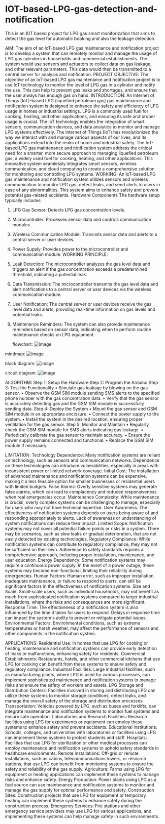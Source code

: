 # IOT-based-LPG-gas-detection-and-notification

This is an IOT based project for LPG gas smart monitorization that aims to detect the gas level for automatic booking and also the leakage detection.  

AIM:
The aim of an IoT-based LPG gas maintenance and notification project is to develop a system that can remotely monitor and manage the usage of LPG gas cylinders in households and commercial establishments. The system would use sensors and actuators to collect data on gas leakage, and other relevant parameters. This data would then be transmitted to a central server for analysis and notification.
PROJECT OBJECTIVE:
The objective of an IoT-based LPG gas maintenance and notification project is to use IoT technology to monitor the level of LPG gas in a cylinder and notify the use. This can help to prevent gas leaks and shortages, and ensure that the user always has enough gas on hand.
INTRODUCTION:
An Internet of Things (IoT)-based LPG (liquefied petroleum gas) gas maintenance and notification system is designed to enhance the safety and efficiency of LPG usage in homes or industrial settings. LPG is a commonly used fuel for cooking, heating, and other applications, and ensuring its safe and proper usage is crucial. The IoT technology enables the integration of smart sensors, communication devices, and data analytics to monitor and manage LPG systems effectively. The Internet of Things (IoT) has revolutionized the way we interact with and manage various aspects of our lives, and its applications extend into the realm of home and industrial safety. The IoT-based LPG gas maintenance and notification system address the critical need for a smarter, more secure approach to managing liquefied petroleum gas, a widely used fuel for cooking, heating, and other applications. This innovative system seamlessly integrates smart sensors, wireless communication, and cloud computing to create a comprehensive solution for monitoring and controlling LPG systems.
WORKING:
An IoT-based LPG gas maintenance and notification system utilizes sensors and wireless communication to monitor LPG gas, detect leaks, and send alerts to users in case of any abnormalities. This system aims to enhance safety and prevent potential gas-related accidents.
Hardware Components
The hardware setup typically includes:
1.	LPG Gas Sensor: Detects LPG gas concentration levels.
2.	Microcontroller: Processes sensor data and controls communication modules.
3.	Wireless Communication Module: Transmits sensor data and alerts to a central server or user devices.
4.	Power Supply: Provides power to the microcontroller and communication module.
    WORKING PRINCIPLE:
1.	Leak Detection: The microcontroller analyzes the gas level data and triggers an alert if the gas concentration exceeds a predetermined threshold, indicating a potential leak.
2.	Data Transmission: The microcontroller transmits the gas level data and alert notifications to a central server or user devices via the wireless communication module.
3.	User Notification: The central server or user devices receive the gas level data and alerts, providing real-time information on gas levels and potential leaks.
4.	Maintenance Reminders: The system can also provide maintenance reminders based on sensor data, indicating when to perform routine maintenance checks on LPG equipment.

  	flowchart: ![image](https://github.com/Mushfiqa12/IOT-based-LPG-gas-detection-and-notification/assets/149703236/10209613-f3ab-4cf4-8655-0c707b57d0a0)

mindmap: ![image](https://github.com/Mushfiqa12/IOT-based-LPG-gas-detection-and-notification/assets/149703236/c56eec30-1af6-4ebf-812a-8bc023538651)

block diagram: ![image](https://github.com/Mushfiqa12/IOT-based-LPG-gas-detection-and-notification/assets/149703236/7888c1a6-5f15-4ecd-b557-382aa2b8d90d)

circuit diagram: ![image](https://github.com/Mushfiqa12/IOT-based-LPG-gas-detection-and-notification/assets/149703236/a2adcdbe-7489-49df-baf6-5a5cb052b6bd)

ALGORITHM:
Step 1: Setup the Hardware
Step 2: Program the Arduino
Step 3: Test the Functionality
•	Simulate gas leakage by blowing on the gas sensor.
•	 Observe the GSM SIM module sending SMS alerts to the specified phone number with the gas concentration data.
•	Verify that the gas sensor is accurately detecting gas and the GSM SIM module is successfully sending data.
Step 4: Deploy the System
•	Mount the gas sensor and GSM SIM module in an appropriate enclosure.
•	Connect the power supply to the system.
•	Install the system in the desired location, ensuring proper ventilation for the gas sensor.
Step 5: Monitor and Maintain
•	Regularly check the GSM SIM module for SMS alerts indicating gas leakage.
•	Periodically calibrate the gas sensor to maintain accuracy.
•	Ensure the power supply remains connected and functional.
•	Replace the GSM SIM module if necessary.

LIMITATION:
Technology Dependence: Many notification systems are reliant on technology, such as sensors and communication networks. Dependence on these technologies can introduce vulnerabilities, especially in areas with inconsistent power or limited network coverage.
Initial Cost: The installation of advanced maintenance and notification systems can be expensive, making it a less feasible option for smaller businesses or residential users with limited budgets.
False Alarms: Overly sensitive systems may generate false alarms, which can lead to complacency and reduced responsiveness when real emergencies occur.
Maintenance Complexity: While maintenance is crucial, overly complex systems can be challenging to manage, especially for users who may not have technical expertise.
User Awareness: The effectiveness of notification systems depends on users being aware of and responding appropriately to alerts. Lack of awareness or understanding of system notifications can reduce their impact.
Limited Scope: Notification systems may not cover all potential failure points or risks in a system. There may be scenarios, such as slow leaks or gradual deterioration, that are not easily detected by existing technologies.
Regulatory Compliance: While notification systems can contribute to regulatory compliance, they may not be sufficient on their own. Adherence to safety standards requires a comprehensive approach, including proper installation, maintenance, and user education.
Energy Dependency: Some notification systems may require a continuous power supply. In the event of a power outage, these systems may become non-functional, limiting their reliability during emergencies.
Human Factors: Human error, such as improper installation, inadequate maintenance, or failure to respond to alerts, can still be significant factors in the effectiveness of notification systems.
Size and Scale: Small-scale users, such as individual households, may not benefit as much from sophisticated notification systems compared to larger industrial installations, where the risks and consequences are more significant.
Response Time: The effectiveness of a notification system is also influenced by the time it takes for users to respond. Delays in response time can impact the system's ability to prevent or mitigate potential issues.
Environmental Factors: Environmental conditions, such as extreme temperatures or harsh weather, may affect the performance of sensors and other components in the notification system.

APPLICATIONS:
Residential Use: In homes that use LPG for cooking or heating, maintenance and notification systems can provide early detection of leaks or malfunctions, enhancing safety for residents.
Commercial Establishments: Restaurants, hotels, and other commercial kitchens that use LPG for cooking can benefit from these systems to ensure safety and regulatory compliance.
Industrial Facilities: Large industrial facilities, such as manufacturing plants, where LPG is used for various processes, can implement sophisticated maintenance and notification systems to manage risks and ensure the safety of workers and assets.
LPG Storage and Distribution Centers: Facilities involved in storing and distributing LPG can utilize these systems to monitor storage conditions, detect leaks, and manage the overall safety of the storage and distribution processes.
Transportation: Vehicles powered by LPG, such as buses and forklifts, can integrate maintenance and notification systems to monitor fuel systems and ensure safe operation.
Laboratories and Research Facilities: Research facilities using LPG for experiments or equipment can employ these systems to enhance safety and prevent accidents.
Educational Institutions: Schools, colleges, and universities with laboratories or facilities using LPG can implement these systems to protect students and staff.
Hospitals: Facilities that use LPG for sterilization or other medical processes can employ maintenance and notification systems to uphold safety standards in healthcare environments.
Remote Installations: Off-grid or remote installations, such as cabins, telecommunications towers, or research stations, that use LPG can benefit from monitoring systems to ensure the safety and reliability of the gas supply.
Agriculture: Farms using LPG for equipment or heating applications can implement these systems to manage risks and enhance safety.
Energy Production: Power plants using LPG as a fuel source can use maintenance and notification systems to monitor and manage the gas supply for optimal performance and safety.
Construction Sites: Construction projects that use LPG for equipment or temporary heating can implement these systems to enhance safety during the construction process.
Emergency Services: Fire stations and other emergency service providers may use LPG for various applications, and implementing these systems can help manage safety in such environments.











